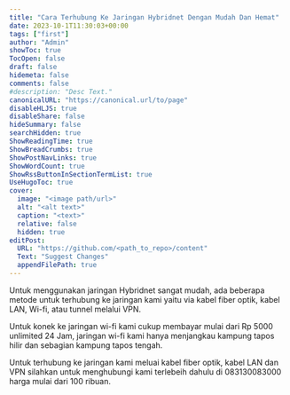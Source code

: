 ```yaml
---
title: "Cara Terhubung Ke Jaringan Hybridnet Dengan Mudah Dan Hemat"
date: 2023-10-1T11:30:03+00:00
tags: ["first"]
author: "Admin"
showToc: true
TocOpen: false
draft: false
hidemeta: false
comments: false
#description: "Desc Text."
canonicalURL: "https://canonical.url/to/page"
disableHLJS: true
disableShare: false
hideSummary: false
searchHidden: true
ShowReadingTime: true
ShowBreadCrumbs: true
ShowPostNavLinks: true
ShowWordCount: true
ShowRssButtonInSectionTermList: true
UseHugoToc: true
cover:
  image: "<image path/url>"
  alt: "<alt text>"
  caption: "<text>"
  relative: false
  hidden: true
editPost:
  URL: "https://github.com/<path_to_repo>/content"
  Text: "Suggest Changes"
  appendFilePath: true
---
```

Untuk menggunakan jaringan Hybridnet sangat mudah, ada beberapa metode untuk terhubung ke jaringan kami
yaitu via kabel fiber optik, kabel LAN, Wi-fi, atau tunnel melalui VPN.

Untuk konek ke jaringan wi-fi kami cukup membayar mulai dari Rp 5000 unlimited 24 Jam, jaringan wi-fi
kami hanya menjangkau kampung tapos hilir dan sebagian kampung tapos tengah.

Untuk terhubung ke jaringan kami meluai kabel fiber optik, kabel LAN dan VPN silahkan untuk menghubungi kami
terlebeih dahulu di 083130083000 harga mulai dari 100 ribuan.